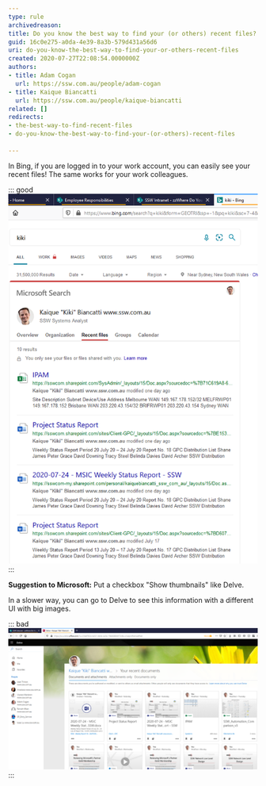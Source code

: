 ```yaml
---
type: rule
archivedreason: 
title: Do you know the best way to find your (or others) recent files?
guid: 16c0e275-a0da-4e39-8a3b-579d431a56d6
uri: do-you-know-the-best-way-to-find-your-or-others-recent-files
created: 2020-07-27T22:08:54.0000000Z
authors:
- title: Adam Cogan
  url: https://ssw.com.au/people/adam-cogan
- title: Kaique Biancatti
  url: https://ssw.com.au/people/kaique-biancatti
related: []
redirects:
- the-best-way-to-find-recent-files
- do-you-know-the-best-way-to-find-your-(or-others)-recent-files

---
```


In Bing, if you are logged in to your work account, you can easily see your recent files!
The same works for your work colleagues.

<!--endintro-->

::: good  
![Good Example: Bing - Find your files faster by just searching on Bing](bing-recent-files.png)  
:::

**Suggestion to Microsoft:** Put a checkbox "Show thumbnails" like Delve.

In a slower way, you can go to Delve to see this information with a different UI with big images.

::: bad  
![Bad Example: Delve - Is harder to get to and the UI doesn't offer a summary view like Bing](delve-recent-files.png)  
:::
